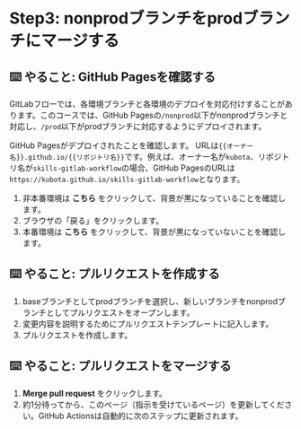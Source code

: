 # Step3: nonprodブランチをprodブランチにマージする

## ⌨️ やること: GitHub Pagesを確認する

GitLabフローでは、各環境ブランチと各環境のデプロイを対応付けすることがあります。このコースでは、GitHub Pagesの`/nonprod`以下がnonprodブランチと対応し、`/prod`以下がprodブランチに対応するようにデプロイされます。

GitHub Pagesがデプロイされたことを確認します。
URLは`{{オーナー名}}.github.io/{{リポジトリ名}}`です。例えば、オーナー名が`kubota`、リポジトリ名が`skills-gitlab-workflow`の場合、GitHub PagesのURLは`https://kubota.github.io/skills-gitlab-workflow`となります。

1. 非本番環境は __こちら__ をクリックして、背景が黒になっていることを確認します。
2. ブラウザの「戻る」をクリックします。
3. 本番環境は __こちら__ をクリックして、背景が黒になっていないことを確認します。

## ⌨️ やること: プルリクエストを作成する

1. baseブランチとしてprodブランチを選択し、新しいブランチをnonprodブランチとしてプルリクエストをオープンします。
2. 変更内容を説明するためにプルリクエストテンプレートに記入します。
3. プルリクエストを作成します。

## ⌨️ やること: プルリクエストをマージする

1. __Merge pull request__ をクリックします。
2. 約1分待ってから、このページ（指示を受けているページ）を更新してください。GitHub Actionsは自動的に次のステップに更新されます。